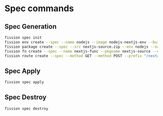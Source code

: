 # Spec commands

## Spec Generation

```sh
fission spec init
fission env create --spec --name nodejs --image nodejs-nextjs-env --builder nodejs-nextjs-builder
fission package create --spec --src nextjs-source.zip --env nodejs --name nextjs-source
fission fn create --spec --name nextjs-func --pkgname nextjs-source --entrypoint "app"
fission route create --spec --method GET --method POST --prefix "/nextapp/" --function nextjs-func
```

## Spec Apply

```sh
fission spec apply
```

## Spec Destroy

```sh
fission spec destroy
```
